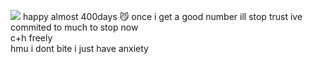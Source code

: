 <img src="https://i.postimg.cc/vBzJ7VJm/pontown.png"/> happy almost 400days 😼 once i get a good number ill stop trust ive commited to much to stop now <br>
c+h freely
<br> hmu i dont bite i just have anxiety
